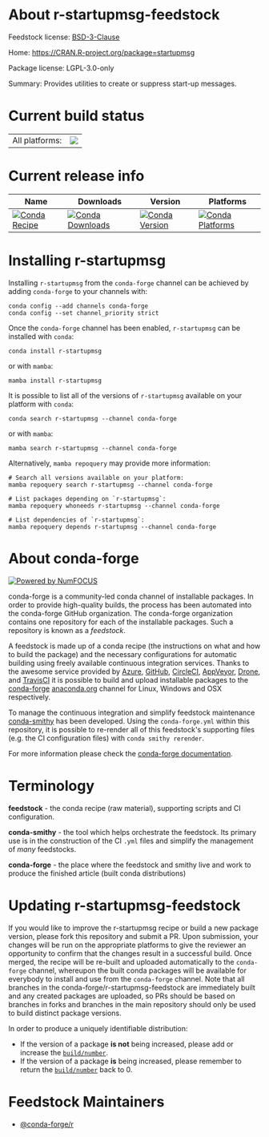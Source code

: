 About r-startupmsg-feedstock
============================

Feedstock license: [BSD-3-Clause](https://github.com/conda-forge/r-startupmsg-feedstock/blob/main/LICENSE.txt)

Home: https://CRAN.R-project.org/package=startupmsg

Package license: LGPL-3.0-only

Summary: Provides utilities to create or suppress start-up messages.

Current build status
====================


<table><tr><td>All platforms:</td>
    <td>
      <a href="https://dev.azure.com/conda-forge/feedstock-builds/_build/latest?definitionId=2402&branchName=main">
        <img src="https://dev.azure.com/conda-forge/feedstock-builds/_apis/build/status/r-startupmsg-feedstock?branchName=main">
      </a>
    </td>
  </tr>
</table>

Current release info
====================

| Name | Downloads | Version | Platforms |
| --- | --- | --- | --- |
| [![Conda Recipe](https://img.shields.io/badge/recipe-r--startupmsg-green.svg)](https://anaconda.org/conda-forge/r-startupmsg) | [![Conda Downloads](https://img.shields.io/conda/dn/conda-forge/r-startupmsg.svg)](https://anaconda.org/conda-forge/r-startupmsg) | [![Conda Version](https://img.shields.io/conda/vn/conda-forge/r-startupmsg.svg)](https://anaconda.org/conda-forge/r-startupmsg) | [![Conda Platforms](https://img.shields.io/conda/pn/conda-forge/r-startupmsg.svg)](https://anaconda.org/conda-forge/r-startupmsg) |

Installing r-startupmsg
=======================

Installing `r-startupmsg` from the `conda-forge` channel can be achieved by adding `conda-forge` to your channels with:

```
conda config --add channels conda-forge
conda config --set channel_priority strict
```

Once the `conda-forge` channel has been enabled, `r-startupmsg` can be installed with `conda`:

```
conda install r-startupmsg
```

or with `mamba`:

```
mamba install r-startupmsg
```

It is possible to list all of the versions of `r-startupmsg` available on your platform with `conda`:

```
conda search r-startupmsg --channel conda-forge
```

or with `mamba`:

```
mamba search r-startupmsg --channel conda-forge
```

Alternatively, `mamba repoquery` may provide more information:

```
# Search all versions available on your platform:
mamba repoquery search r-startupmsg --channel conda-forge

# List packages depending on `r-startupmsg`:
mamba repoquery whoneeds r-startupmsg --channel conda-forge

# List dependencies of `r-startupmsg`:
mamba repoquery depends r-startupmsg --channel conda-forge
```


About conda-forge
=================

[![Powered by
NumFOCUS](https://img.shields.io/badge/powered%20by-NumFOCUS-orange.svg?style=flat&colorA=E1523D&colorB=007D8A)](https://numfocus.org)

conda-forge is a community-led conda channel of installable packages.
In order to provide high-quality builds, the process has been automated into the
conda-forge GitHub organization. The conda-forge organization contains one repository
for each of the installable packages. Such a repository is known as a *feedstock*.

A feedstock is made up of a conda recipe (the instructions on what and how to build
the package) and the necessary configurations for automatic building using freely
available continuous integration services. Thanks to the awesome service provided by
[Azure](https://azure.microsoft.com/en-us/services/devops/), [GitHub](https://github.com/),
[CircleCI](https://circleci.com/), [AppVeyor](https://www.appveyor.com/),
[Drone](https://cloud.drone.io/welcome), and [TravisCI](https://travis-ci.com/)
it is possible to build and upload installable packages to the
[conda-forge](https://anaconda.org/conda-forge) [anaconda.org](https://anaconda.org/)
channel for Linux, Windows and OSX respectively.

To manage the continuous integration and simplify feedstock maintenance
[conda-smithy](https://github.com/conda-forge/conda-smithy) has been developed.
Using the ``conda-forge.yml`` within this repository, it is possible to re-render all of
this feedstock's supporting files (e.g. the CI configuration files) with ``conda smithy rerender``.

For more information please check the [conda-forge documentation](https://conda-forge.org/docs/).

Terminology
===========

**feedstock** - the conda recipe (raw material), supporting scripts and CI configuration.

**conda-smithy** - the tool which helps orchestrate the feedstock.
                   Its primary use is in the construction of the CI ``.yml`` files
                   and simplify the management of *many* feedstocks.

**conda-forge** - the place where the feedstock and smithy live and work to
                  produce the finished article (built conda distributions)


Updating r-startupmsg-feedstock
===============================

If you would like to improve the r-startupmsg recipe or build a new
package version, please fork this repository and submit a PR. Upon submission,
your changes will be run on the appropriate platforms to give the reviewer an
opportunity to confirm that the changes result in a successful build. Once
merged, the recipe will be re-built and uploaded automatically to the
`conda-forge` channel, whereupon the built conda packages will be available for
everybody to install and use from the `conda-forge` channel.
Note that all branches in the conda-forge/r-startupmsg-feedstock are
immediately built and any created packages are uploaded, so PRs should be based
on branches in forks and branches in the main repository should only be used to
build distinct package versions.

In order to produce a uniquely identifiable distribution:
 * If the version of a package **is not** being increased, please add or increase
   the [``build/number``](https://docs.conda.io/projects/conda-build/en/latest/resources/define-metadata.html#build-number-and-string).
 * If the version of a package **is** being increased, please remember to return
   the [``build/number``](https://docs.conda.io/projects/conda-build/en/latest/resources/define-metadata.html#build-number-and-string)
   back to 0.

Feedstock Maintainers
=====================

* [@conda-forge/r](https://github.com/orgs/conda-forge/teams/r/)

